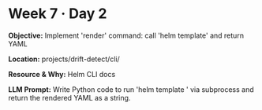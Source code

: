 # Week 7 · Day 2

**Objective:** Implement 'render' command: call 'helm template' and return YAML

**Location:** projects/drift-detect/cli/

**Resource & Why:** Helm CLI docs

**LLM Prompt:** Write Python code to run 'helm template <chart-path>' via subprocess and return the rendered YAML as a string.
